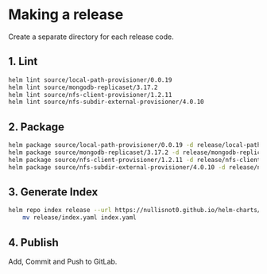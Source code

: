 # Making a release
Create a separate directory for each release code.

## 1. Lint
```bash
helm lint source/local-path-provisioner/0.0.19
helm lint source/mongodb-replicaset/3.17.2
helm lint source/nfs-client-provisioner/1.2.11
helm lint source/nfs-subdir-external-provisioner/4.0.10
```

## 2. Package
```bash
helm package source/local-path-provisioner/0.0.19 -d release/local-path-provisioner
helm package source/mongodb-replicaset/3.17.2 -d release/mongodb-replicaset
helm package source/nfs-client-provisioner/1.2.11 -d release/nfs-client-provisioner
helm package source/nfs-subdir-external-provisioner/4.0.10 -d release/nfs-subdir-external-provisioner
```

## 3. Generate Index
```bash
helm repo index release --url https://nullisnot0.github.io/helm-charts/release && \
    mv release/index.yaml index.yaml
```

## 4. Publish
Add, Commit and Push to GitLab.
